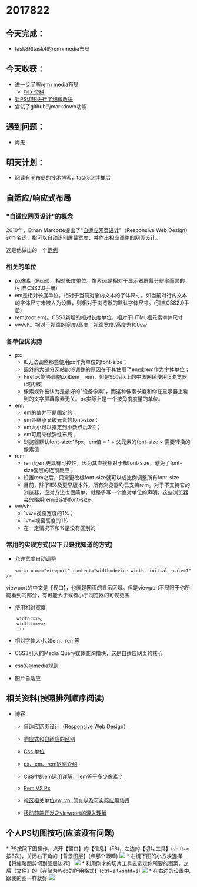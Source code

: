 2017822
==
## 今天完成：
- task3和task4的rem+media布局

## 今天收获：
- [进一步了解rem+media布局](#rem-media)
	- [相关资料](#resources)
- [对PS切图进行了细微改进](#ps-skill)
- 尝试了github的markdown功能

## 遇到问题：
- 尚无

## 明天计划：
- 阅读有关布局的技术博客，task5继续推后



<h2 id="rem-media">自适应/响应式布局</h2>

### "自适应网页设计"的概念

2010年，Ethan Marcotte提出了"[自适应网页设计](https://alistapart.com/article/responsive-web-design)"（Responsive Web Design）这个名词，指可以自动识别屏幕宽度、并作出相应调整的网页设计。

这是他做出的一个[范例](https://alistapart.com/d/responsive-web-design/ex/ex-site-flexible.html)

### 相关的单位
* px像素（Pixel）。相对长度单位。像素px是相对于显示器屏幕分辨率而言的。(引自CSS2.0手册)
* em是相对长度单位。相对于当前对象内文本的字体尺寸。如当前对行内文本的字体尺寸未被人为设置，则相对于浏览器的默认字体尺寸。(引自CSS2.0手册)
* rem(root em)。CSS3新增的相对长度单位，相对于HTML根元素字体尺寸
* vw/vh。相对于视窗的宽度/高度：视窗宽度/高度为100vw

### 各单位优劣势
* px:
	- IE无法调整那些使用px作为单位的font-size；
	- 国外的大部分网站能够调整的原因在于其使用了em或rem作为字体单位；
	- Firefox能够调整px和em，rem，但是96%以上的中国网民使用IE浏览器(或内核)
	- 像素或许被认为是最好的"设备像素"，而这种像素长度和你在显示器上看到的文字屏幕像素无关。px实际上是一个按角度度量的单位。
* em:
	- em的值并不是固定的；
	- em会继承父级元素的font-size；
	- em大小可以指定到小数点后3位；
	- em可用来做弹性布局；
	- 浏览器默认font-size:16px，em值 = 1 ÷ 父元素的font-size × 需要转换的像素值
* rem:
	- rem比em更具有可控性，因为其直接相对于根font-size，避免了font-size套层的连锁反应；
	- 设置rem之后，只需更改根font-size就可以成比例调整所有font-size
	- 目前，除了IE8及更早版本外，所有浏览器均已支持rem。对于不支持它的浏览器，应对方法也很简单，就是多写一个绝对单位的声明。这些浏览器会忽略用rem设定的font-size。
* vw/vh:
	- 1vw=视窗宽度的1%；
	- 1vh=视窗高度的1%
	- 在一定情况下和%是没有区别的

### 常用的实现方式(以下只是我知道的方式)
* 允许宽度自动调整
```
　　<meta name="viewport" content="width=device-width, initial-scale=1" />
```
viewport的中文是【视口】，也就是网页的显示区域。但是viewport不局限于你所能看到的部分，有可能大于或者小于浏览器的可视范围

* 使用相对宽度
```
	width:xx%;
	width:xxvw;
	···
```

* 相对字体大小,如em、rem等

* CSS3引入的Media Query媒体查询模块，这是自适应网页的核心

* css的@media规则

* 图片自适应

<h2 id="resources">相关资料(按照排列顺序阅读)</h2>

* 博客

  + [自适应网页设计（Responsive Web Design）](http://www.ruanyifeng.com/blog/2012/05/responsive_web_design.html)

  + [响应式和自适应的区别](http://blog.csdn.net/bboyjoe/article/details/46501977)

  + [Css 单位](https://www.w3cschool.cn/cssref/css-units.html)

  + [px、em、rem区别介绍](http://www.runoob.com/w3cnote/px-em-rem-different.html)

  + [CSS中的em运用详解，1em等于多少像素？](http://www.17xsj.com/XHTML_CSS/CSSjiaocheng/2167.html)

  + [Rem VS Px](http://www.w3cplus.com/css/r-i-p-rem-viva-css-reference-pixel.html)

  + [视区相关单位vw, vh..简介以及可实际应用场景](http://www.zhangxinxu.com/wordpress/?p=2636)

  + [移动前端开发之viewport的深入理解](http://www.cnblogs.com/2050/p/3877280.html)


<h2 id="ps-skill">个人PS切图技巧(应该没有问题)</h2>
* PS按照下图操作，点开【窗口】的【信息】(F8)，左边的【切片工具】(shift+c按3次)，关闭右下角的【背景图层】(点那个眼睛)

<img src="img/ps1.png">
* 右键下图的小方块选择【将缩略图剪切到图层边界】
<img src="img/ps2.png">
* 利用刚才的切片工具去选定你所要的图案，之后【文件】的【存储为Web的所用格式】(ctrl+alt+shfit+s)
<img src="img/ps3.png">
* 在右边的设置中,跟我的图一样就好
<img src="img/ps4.png">
